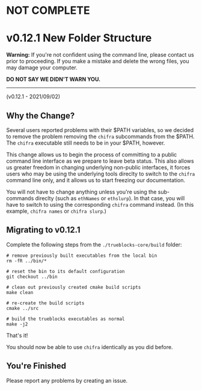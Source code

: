 # NOT COMPLETE

# v0.12.1 New Folder Structure

**Warning:** If you're not confident using the command line, please contact us prior to proceeding. If you make a mistake and delete the wrong files, you may damage your computer.

**DO NOT SAY WE DIDN'T WARN YOU.**

---

(v0.12.1 - 2021/09/02)

## Why the Change?

Several users reported problems with their $PATH variables, so we decided to remove the problem removing the `chifra` subcommands from the $PATH. The `chifra` executable still needs to be in your $PATH, however.

This change allows us to begin the process of committing to a public command line interface as we prepare to leave beta status. This also allows us greater freedom in changing underlying non-public interfaces, it forces users who may be using the underlying tools direclty to switch to the `chifra` command line only, and it allows us to start freezing our documentation.

You will not have to change anything unless you're using the sub-commands direclty (such as `ethNames` or `ethslurp`). In that case, you will have to switch to using the corresponding `chifra` command instead. (In this example, `chifra names` or `chifra slurp`.)

## Migrating to v0.12.1

Complete the following steps from the `./trueblocks-core/build` folder:

```[bash]
# remove previously built executables from the local bin
rm -fR ../bin/*

# reset the bin to its default configuration
git checkout ../bin

# clean out previously created cmake build scripts
make clean

# re-create the build scripts
cmake ../src

# build the trueblocks executables as normal
make -j2
```

That's it!

You should now be able to use `chifra` identically as you did before.

## You're Finished

Please report any problems by creating an issue.
